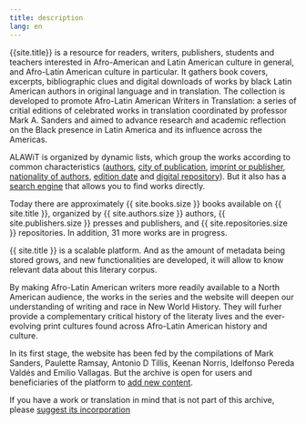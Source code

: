 ```yaml
---
title: description
lang: en
---
```

{{site.title}} is a resource for readers, writers, publishers, students and teachers interested in Afro-American and Latin American culture in general, and Afro-Latin American culture in particular. It gathers book covers, excerpts, bibliographic clues and digital downloads of works by black Latin American authors in original language and in translation. The collection is developed to promote Afro-Latin American Writers in Translation: a series of critial editions of celebrated works in translation coordinated by professor Mark A. Sanders and aimed to advance research and academic reflection on the Black presence in Latin America and its influence across the Americas. 

<!-- more -->
ALAWiT is organized by dynamic lists, which group the works according to common characteristics ([authors]({{BASE_PATH}}/chriteria/author), [city of publication]({{BASE_PATH}}/chriteria/city), [imprint or publisher]({{BASE_PATH}}/chriteria/publisher), [nationality of authors]({{BASE_PATH}}/chriteria/nationality), [edition date]({{BASE_PATH}}/chriteria/edition) and [digital repository]({{BASE_PATH}}/chriteria/repository)). But it also has a [search engine]({{BASE_PATH}}/search) that allows you to find works directly.

Today there are approximately {{ site.books.size }} books available on {{ site.title }}, organized by {{ site.authors.size }} authors, {{ site.publishers.size }} presses and publishers, and {{ site.repositories.size }} repositories. In addition, 31 more works are in progress. 

{{ site.title }} is a scalable platform. And as the amount of metadata being stored grows, and new functionalities are developed, it will allow to know relevant data about this literary corpus.

By making Afro-Latin American writers more readily available to a North American audience, the works in the series and the website will deepen our understanding of writing and race in New World History. They will furher provide a complementary critical history of the literaty lives and the ever-evolving print cultures found across Afro-Latin American history and culture.

In its first stage, the website has been fed by the compilations of Mark Sanders, Paulette Ramsay, Antonio D Tillis, Keenan Norris, Idelfonso Pereda Valdés and Emilio Vallagas. But the archive is open for users and beneficiaries of the platform to [add new content]({{BASE_PATH}}/add). 

If you have a work or translation in mind that is not part of this archive, please [suggest its incorporation]({{BASE_PATH}}/add)